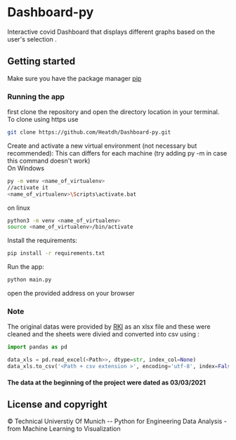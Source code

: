 # Dashboard-py
Interactive covid Dashboard that displays different graphs based on the user's selection . 
## Getting started
Make sure you have the package manager [pip](https://pip.pypa.io/en/stable/)
### Running the app
first clone the repository and open the directory location in your terminal.<br />
To clone using https use 
```bash
git clone https://github.com/Heatdh/Dashboard-py.git
```
Create and activate a new virtual environment (not necessary but recommended):
This can differs for each machine (try adding py -m in case this command doesn't work)<br />
On Windows
```bash
py -m venv <name_of_virtualenv>
//activate it 
<name_of_virtualenv>\Scripts\activate.bat

```
on linux
```bash
python3 -m venv <name_of_virtualenv>
source <name_of_virtualenv>/bin/activate

``` 
Install the requirements:
```bash
pip install -r requirements.txt
``` 
Run the app:
```bash
python main.py
``` 
open the provided address on your browser
### Note 
The original datas were provided by [RKI](https://www.rki.de/DE/Content/InfAZ/N/Neuartiges_Coronavirus/Daten/Impfquotenmonitoring.html;jsessionid=4D8099EBA62B4252533BA42EDB0CA18D.internet092?nn=13490888)  as an xlsx file  and these were cleaned and the sheets were divied and converted into csv using :

```python
import pandas as pd 

data_xls = pd.read_excel(<Path>>, dtype=str, index_col=None)
data_xls.to_csv('<Path + csv extension >', encoding='utf-8', index=False)
```
#### The data at the beginning of the project were dated as 03/03/2021
## License and copyright 
© Technical Universtiy Of Munich -- Python for Engineering Data Analysis - from Machine Learning to Visualization

